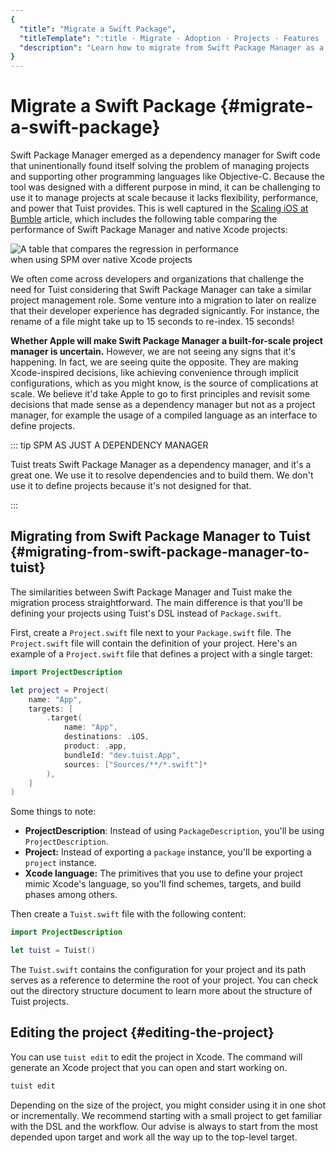 ```yaml
---
{
  "title": "Migrate a Swift Package",
  "titleTemplate": ":title · Migrate · Adoption · Projects · Features · Guides · Tuist",
  "description": "Learn how to migrate from Swift Package Manager as a solution for managing your projects to Tuist projects."
}
---
```

# Migrate a Swift Package {#migrate-a-swift-package}

Swift Package Manager emerged as a dependency manager for Swift code that uninentionally found itself solving the problem of managing projects and supporting other programming languages like Objective-C. Because the tool was designed with a different purpose in mind, it can be challenging to use it to manage projects at scale because it lacks flexibility, performance, and power that Tuist provides. This is well captured in the [Scaling iOS at Bumble](https://medium.com/bumble-tech/scaling-ios-at-bumble-239e0fa009f2) article, which includes the following table comparing the performance of Swift Package Manager and native Xcode projects:

<img style="max-width: 400px;" alt="A table that compares the regression in performance when using SPM over native Xcode projects" src="/images/guides/start/migrate/performance-table.webp">

We often come across developers and organizations that challenge the need for Tuist considering that Swift Package Manager can take a similar project management role. Some venture into a migration to later on realize that their developer experience has degraded signicantly. For instance, the rename of a file might take up to 15 seconds to re-index. 15 seconds!

**Whether Apple will make Swift Package Manager a built-for-scale project manager is uncertain.** However, we are not seeing any signs that it's happening. In fact, we are seeing quite the opposite. They are making Xcode-inspired decisions, like achieving convenience through implicit configurations, which <LocalizedLink href="/guides/features/projects/cost-of-convenience">as you might know,</LocalizedLink> is the source of complications at scale. We believe it'd take Apple to go to first principles and revisit some decisions that made sense as a dependency manager but not as a project manager, for example the usage of a compiled language as an interface to define projects.

::: tip SPM AS JUST A DEPENDENCY MANAGER
<!-- -->
Tuist treats Swift Package Manager as a dependency manager, and it's a great one. We use it to resolve dependencies and to build them. We don't use it to define projects because it's not designed for that.
<!-- -->
:::

## Migrating from Swift Package Manager to Tuist {#migrating-from-swift-package-manager-to-tuist}

The similarities between Swift Package Manager and Tuist make the migration process straightforward. The main difference is that you'll be defining your projects using Tuist's DSL instead of `Package.swift`.

First, create a `Project.swift` file next to your `Package.swift` file. The `Project.swift` file will contain the definition of your project. Here's an example of a `Project.swift` file that defines a project with a single target:

```swift
import ProjectDescription

let project = Project(
    name: "App",
    targets: [
        .target(
            name: "App",
            destinations: .iOS,
            product: .app,
            bundleId: "dev.tuist.App",
            sources: ["Sources/**/*.swift"]*
        ),
    ]
)
```

Some things to note:

- **ProjectDescription**: Instead of using `PackageDescription`, you'll be using `ProjectDescription`.
- **Project:** Instead of exporting a `package` instance, you'll be exporting a `project` instance.
- **Xcode language:** The primitives that you use to define your project mimic Xcode's language, so you'll find schemes, targets, and build phases among others.

Then create a `Tuist.swift` file with the following content:

```swift
import ProjectDescription

let tuist = Tuist()
```

The `Tuist.swift` contains the configuration for your project and its path serves as a reference to determine the root of your project. You can check out the <LocalizedLink href="/guides/features/projects/directory-structure">directory structure</LocalizedLink> document to learn more about the structure of Tuist projects.

## Editing the project {#editing-the-project}

You can use <LocalizedLink href="/guides/features/projects/editing">`tuist edit`</LocalizedLink> to edit the project in Xcode. The command will generate an Xcode project that you can open and start working on.

```bash
tuist edit
```

Depending on the size of the project, you might consider using it in one shot or incrementally. We recommend starting with a small project to get familiar with the DSL and the workflow. Our advise is always to start from the most depended upon target and work all the way up to the top-level target.
